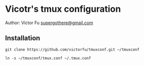 Vicotr's tmux configuration
=============

Author: Victor Fu <supergothere@gmail.com>

Installation
------------

```
git clone https://github.com/victorfu/tmuxconf.git ~/tmuxconf
```

```
ln -s ~/tmuxconf/tmux.conf ~/.tmux.conf
```
